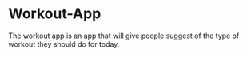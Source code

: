 # Workout-App
The workout app is an app that will give people suggest of the type of workout they should do for today. 
